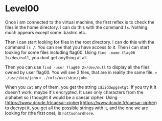 # Level00

Once i am connected to the virtual machine, the first reflex is to check the files in the home directory. I can do this with the command `ls`.
Nothing much appears except some .bashrc etc..

Then i can start looking for files in the root directory. I can do this with the command `ls /`.
You can see that you have access to it. Then i can start looking for some files including flag00.
Using `find -name flag00 2>/dev/null`, you dont get anything at all.

Then you can use `find -user flag00 2>/dev/null` to display all the files owned by user flag00.
You will see 2 files, that are in reality the same file.
`> ./usr/sbin/john`
`> ./rofs/usr/sbin/john`

When you `cat` any of them, you get the string `cdiiddwpgswtgt`.
If you try it it doesn't work, maybe it's encrypted.
It uses only characters from the alphabet so i thought it would be a caesar cipher.
Using [https://www.dcode.fr/caesar-cipher](https://www.dcode.fr/caesar-cipher) to decrypt it, you get all the possible strings with it, and the one we are looking for (the first one), is `nottoohardhere`.

